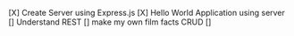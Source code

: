 [X] Create Server using Express.js
[X] Hello World Application using server
[] Understand REST
  [] make my own film facts CRUD
[]
